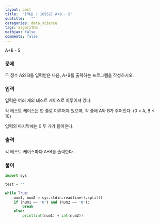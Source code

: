 ```yaml
---
layout: post
title:  "[백준 : 10952] A+B - 5"
subtitle:   ""
categories: data_science
tags: algorithm
mathjax: false
comments: false
---
```


A+B - 5

### 문제

두 정수 A와 B를 입력받은 다음, A+B를 출력하는 프로그램을 작성하시오.

### 입력

입력은 여러 개의 테스트 케이스로 이루어져 있다.

각 테스트 케이스는 한 줄로 이루어져 있으며, 각 줄에 A와 B가 주어진다. (0 < A, B < 10)

입력의 마지막에는 0 두 개가 들어온다.

### 출력

각 테스트 케이스마다 A+B를 출력한다.

### 풀이

```python
import sys

test = ''

while True:
    num1, num2 = sys.stdin.readline().split()
    if (num1 == '0') and (num2 == '0'):
        break
    else:
        print(int(num1) + int(num2))
```